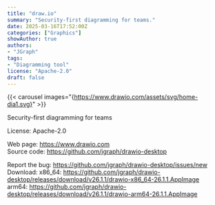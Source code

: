 ```yaml
---
title: "draw.io"
summary: "Security-first diagramming for teams."
date: 2025-03-16T17:52:00Z
categories: ["Graphics"]
showAuthor: true
authors:
- "JGraph"
tags:
- "Diagramming tool"
license: "Apache-2.0"
draft: false
---
```


{{< carousel images="{https://www.drawio.com/assets/svg/home-dia1.svg}" >}}

Security-first diagramming for teams

License: Apache-2.0

Web page: <https://www.drawio.com>  
Source code: <https://github.com/jgraph/drawio-desktop>

Report the bug: <https://github.com/jgraph/drawio-desktop/issues/new>  
Download: x86_64: <https://github.com/jgraph/drawio-desktop/releases/download/v26.1.1/drawio-x86_64-26.1.1.AppImage>  
          arm64: <https://github.com/jgraph/drawio-desktop/releases/download/v26.1.1/drawio-arm64-26.1.1.AppImage>
